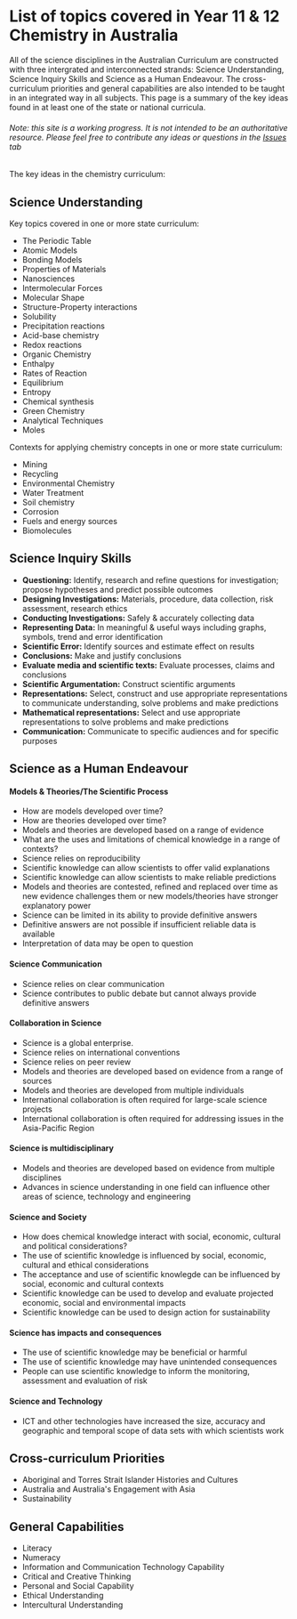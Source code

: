 <h1>List of topics covered in Year 11 & 12 Chemistry in Australia</h1>


<p>All of the science disciplines in the Australian Curriculum are constructed with three intergrated and interconnected strands: Science Understanding, Science Inquiry Skills and Science as a Human Endeavour. The cross-curriculum priorities and general capabilities are also intended to be taught in an integrated way in all subjects. This page is a summary of the key ideas found in at least one of the state or national curricula.
  
<h6>Note: this site is a working progress. It is not intended to be an authoritative resource. Please feel free to contribute any ideas or questions in the <a href="https://github.com/GFirmer/Chemistry-teacher/issues">Issues</a> tab</h6>

<p>The key ideas in the chemistry curriculum:</p>

<h2>Science Understanding</h2>

<p>Key topics covered in one or more state curriculum:</p>

<ul>
  <li>The Periodic Table</li>
  <li>Atomic Models</li>
  <li>Bonding Models</li>
  <li>Properties of Materials</li>
  <li>Nanosciences</li>
  <li>Intermolecular Forces</li>
  <li>Molecular Shape</li>
  <li>Structure-Property interactions</li>
  <li>Solubility</li>
  <li>Precipitation reactions</li>
  <li>Acid-base chemistry</li>
  <li>Redox reactions</li>
  <li>Organic Chemistry</li>
  <li>Enthalpy</li>
  <li>Rates of Reaction</li>
  <li>Equilibrium</li>
  <li>Entropy</li>
  <li>Chemical synthesis</li>
  <li>Green Chemistry</li>
  <li>Analytical Techniques</li>
  <li>Moles</li>
</ul>

<p>Contexts for applying chemistry concepts in one or more state curriculum:</p>

<ul>
  <li>Mining</li>
  <li>Recycling</li>
  <li>Environmental Chemistry</li>
  <li>Water Treatment</li>
  <li>Soil chemistry</li>
  <li>Corrosion</li>
  <li>Fuels and energy sources</li>
  <li>Biomolecules</li>
</ul>

<h2>Science Inquiry Skills</h2>
<ul>
  <li><b>Questioning:</b> Identify, research and refine questions for investigation; propose hypotheses and predict possible outcomes</li>
  <li><b>Designing Investigations:</b> Materials, procedure, data collection, risk assessment, research ethics</li>
  <li><b>Conducting Investigations:</b> Safely & accurately collecting data</li>
  <li><b>Representing Data:</b> In meaningful & useful ways including graphs, symbols, trend and error identification</li>
  <li><b>Scientific Error:</b> Identify sources and estimate effect on results</li>
  <li><b>Conclusions:</b> Make and justify conclusions</li>
  <li><b>Evaluate media and scientific texts:</b> Evaluate processes, claims and conclusions</li>
  <li><b>Scientific Argumentation:</b> Construct scientific arguments</li>
  <li><b>Representations:</b> Select, construct and use appropriate representations to communicate understanding, solve problems and make predictions</li>
  <li><b>Mathematical representations:</b> Select and use appropriate representations to solve problems and make predictions</li>
  <li><b>Communication:</b> Communicate to specific audiences and for specific purposes</li>
</ul>


<h2>Science as a Human Endeavour</h2>

<h4>Models & Theories/The Scientific Process</h4>
<ul>
  <li>How are models developed over time?</li>
  <li>How are theories developed over time?</li>
  <li>Models and theories are developed based on a range of evidence</li>
  <li>What are the uses and limitations of chemical knowledge in a range of contexts?</li>
  <li>Science relies on reproducibility</li>
  <li>Scientific knowledge can allow scientists to offer valid explanations</li>
  <li>Scientific knowledge can allow scientists to make reliable predictions</li>
  <li>Models and theories are contested, refined and replaced over time as new evidence challenges them or new models/theories have stronger explanatory power</li>
  <li>Science can be limited in its ability to provide definitive answers</li>
  <li>Definitive answers are not possible if insufficient reliable data is available</li>
  <li>Interpretation of data may be open to question</li>
</ul>

<h4>Science Communication</h4>
<ul>
  <li>Science relies on clear communication</li>
  <li>Science contributes to public debate but cannot always provide definitive answers</li>
</ul>

<h4>Collaboration in Science</h4>
<ul>
  <li>Science is a global enterprise.</li>
  <li>Science relies on international conventions</li>
  <li>Science relies on peer review</li>
  <li>Models and theories are developed based on evidence from a range of sources</li>
  <li>Models and theories are developed from multiple individuals</li>
  <li>International collaboration is often required for large-scale science projects</li>
  <li>International collaboration is often required for addressing issues in the Asia-Pacific Region</li>
</ul>

<h4>Science is multidisciplinary</h4>
<ul>
  <li>Models and theories are developed based on evidence from multiple disciplines</li>
  <li>Advances in science understanding in one field can influence other areas of science, technology and engineering</li>
</ul>

<h4>Science and Society</h4>
<ul>
  <li>How does chemical knowledge interact with social, economic, cultural and political considerations?</li>
  <li>The use of scientific knowledge is influenced by social, economic, cultural and ethical considerations</li>
  <li>The acceptance and use of scientific knowlegde can be influenced by social, economic and cultural contexts</li>
  <li>Scientific knowledge can be used to develop and evaluate projected economic, social and environmental impacts</li>
  <li>Scientific knowledge can be used to design action for sustainability</li>
</ul>

<h4>Science has impacts and consequences</h4>
<ul>
  <li>The use of scientific knowledge may be beneficial or harmful</li>
  <li>The use of scientific knowledge may have unintended consequences</li>
  <li>People can use scientific knowledge to inform the monitoring, assessment and evaluation of risk</li>
</ul>

<h4>Science and Technology</h4>
<ul>
  <li>ICT and other technologies have increased the size, accuracy and geographic and temporal scope of data sets with which scientists work</li>
</ul>

<h2>Cross-curriculum Priorities</h2>
<ul>
  <li>Aboriginal and Torres Strait Islander Histories and Cultures</li>
  <li>Australia and Australia's Engagement with Asia</li>
  <li>Sustainability</li>
</ul>

<h2>General Capabilities</h2>
<ul>
  <li>Literacy</li>
  <li>Numeracy</li>
  <li>Information and Communication Technology Capability</li>
  <li>Critical and Creative Thinking</li>
  <li>Personal and Social Capability</li>
  <li>Ethical Understanding</li>
  <li>Intercultural Understanding</li>
</ul>


